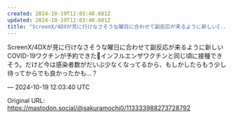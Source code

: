 ```yaml
---
created: 2024-10-19T12:03:40.681Z
updated: 2024-10-19T12:03:40.681Z
title: "ScreenX/4DXが見に行けなさそうな曜日に合わせて副反応が来るように新しい[...]"
---
```


<p>ScreenX/4DXが見に行けなさそうな曜日に合わせて副反応が来るように新しいCOVID-19ワクチンが予約できた💉インフルエンザワクチンと同じ頃に接種できそう。だけど今は感染者数がだいぶ少なくなってるから、もしかしたらもう少し待ってからでも良かったかも…？</p>

&mdash; 2024-10-19 12:03:40 UTC

Original URL: https://mastodon.social/@sakuramochi0/113333988273728792
